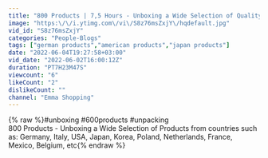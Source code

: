 ```yaml
---
title: "800 Products | 7,5 Hours - Unboxing a Wide Selection of Quality Products"
image: "https:\/\/i.ytimg.com\/vi\/S8z76msZxjY\/hqdefault.jpg"
vid_id: "S8z76msZxjY"
categories: "People-Blogs"
tags: ["german products","american products","japan products"]
date: "2022-06-04T19:27:58+03:00"
vid_date: "2022-06-02T16:00:12Z"
duration: "PT7H23M47S"
viewcount: "6"
likeCount: "2"
dislikeCount: ""
channel: "Emma Shopping"
---
```

{% raw %}#unboxing #600products #unpacking<br />800 Products - Unboxing a Wide Selection of Products from countries such as: Germany, Italy, USA, Japan, Korea, Poland, Netherlands, France, Mexico, Belgium, etc{% endraw %}
